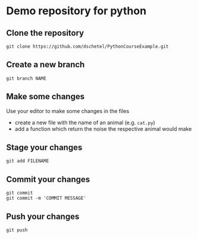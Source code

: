 # Demo repository for python


## Clone the repository

    git clone https://github.com/dschetel/PythonCourseExample.git

## Create a new branch

    git branch NAME

## Make some changes

Use your editor to make some changes in the files

- create a new file with the name of an animal (e.g. `cat.py`)
- add a function which return the noise the respective animal would make

## Stage your changes

    git add FILENAME

## Commit your changes

    git commit
    git commit -m 'COMMIT MESSAGE'

## Push your changes

    git push


